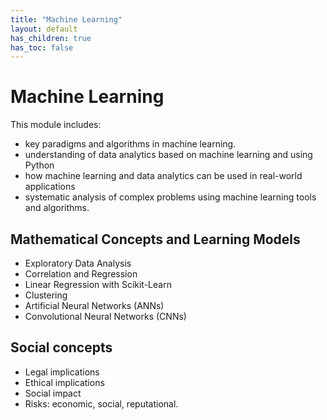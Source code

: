 ```yaml
---
title: "Machine Learning"
layout: default
has_children: true
has_toc: false
---
```

# Machine Learning
This module includes:
+ key paradigms and algorithms in machine learning.
+ understanding of data analytics based on machine learning and using Python
+ how machine learning and data analytics can be used in real-world applications
+ systematic analysis of complex problems using machine learning tools and algorithms.
## Mathematical Concepts and Learning Models
+ Exploratory Data Analysis
+ Correlation and Regression
+ Linear Regression with Scikit-Learn
+ Clustering
+ Artificial Neural Networks (ANNs)
+ Convolutional Neural Networks (CNNs)
## Social concepts
+ Legal implications
+ Ethical implications
+ Social impact
+ Risks: economic, social, reputational.
